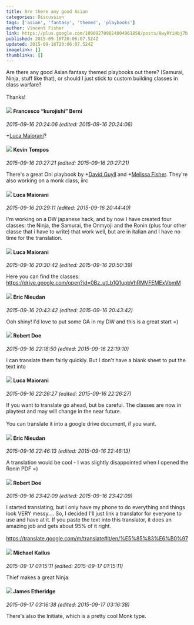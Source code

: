 ```yaml
---
title: Are there any good Asian
categories: Discussion
tags: ['asian', 'fantasy', 'themed', 'playbooks']
author: Vincent Fisher
link: https://plus.google.com/109092709824004961858/posts/8wyRYiHbj7b
published: 2015-09-16T20:06:07.524Z
updated: 2015-09-16T20:06:07.524Z
imagelink: []
thumblinks: []
---
```


Are there any good Asian fantasy themed playbooks out there? (Samurai, Ninja, stuff like that), or should I just stick to custom building classes in class warfare?  <br /><br />Thanks!
<div id='comment z12ff12zzzfntbklj232ujzyyz3gsduzu04'>
  <h4><img src='{{site.baseurl}}//images/avatars/104024944088245867922_photo.jpg'> Francesco “kurojishi” Berni</h4>
      <p><cite>2015-09-16 20:24:06 (edited: 2015-09-16 20:24:06)</cite></p>
        <p><span class="proflinkWrapper"><span class="proflinkPrefix">+</span><a class="proflink" href="https://plus.google.com/108007955567460306563" oid="108007955567460306563">Luca Maiorani</a></span>​?</p>
</div>
        

<div id='comment z12ff12zzzfntbklj232ujzyyz3gsduzu04'>
  <h4><img src='{{site.baseurl}}//images/avatars/105730424784548401004_photo.jpg'> Kevin Tompos</h4>
      <p><cite>2015-09-16 20:27:21 (edited: 2015-09-16 20:27:21)</cite></p>
        <p>There&#39;s a great Oni playbook by <span class="proflinkWrapper"><span class="proflinkPrefix">+</span><a class="proflink" href="https://plus.google.com/117134143142507309944" oid="117134143142507309944">David Guyll</a></span> and <span class="proflinkWrapper"><span class="proflinkPrefix">+</span><a class="proflink" href="https://plus.google.com/104623400813415689503" oid="104623400813415689503">Melissa Fisher</a></span>.  They&#39;re also working on a monk class, iirc</p>
</div>
        

<div id='comment z12ff12zzzfntbklj232ujzyyz3gsduzu04'>
  <h4><img src='{{site.baseurl}}//images/avatars/108007955567460306563_photo.jpg'> Luca Maiorani</h4>
      <p><cite>2015-09-16 20:29:11 (edited: 2015-09-16 20:44:40)</cite></p>
        <p>I&#39;m working on a DW japanese hack, and by now I have created four classes: the Ninja, the Samurai, the Onmyoji and the Ronin (plus four other classe that i have to write) that work well, but are in italian and I have no time for the translation. </p>
</div>
        

<div id='comment z12ff12zzzfntbklj232ujzyyz3gsduzu04'>
  <h4><img src='{{site.baseurl}}//images/avatars/108007955567460306563_photo.jpg'> Luca Maiorani</h4>
      <p><cite>2015-09-16 20:30:42 (edited: 2015-09-16 20:50:39)</cite></p>
        <p>Here you can find the classes:<br /><a href="https://drive.google.com/open?id=0Bz_utLb1Q1upbVhRMVFEMExVbmM" class="ot-anchor">https://drive.google.com/open?id=0Bz_utLb1Q1upbVhRMVFEMExVbmM</a></p>
</div>
        

<div id='comment z12ff12zzzfntbklj232ujzyyz3gsduzu04'>
  <h4><img src='{{site.baseurl}}//images/avatars/112928858730524882505_photo.jpg'> Eric Nieudan</h4>
      <p><cite>2015-09-16 20:43:42 (edited: 2015-09-16 20:43:42)</cite></p>
        <p>Ooh shiny! I&#39;d love to put some OA in my DW and this is a great start =)</p>
</div>
        

<div id='comment z12ff12zzzfntbklj232ujzyyz3gsduzu04'>
  <h4><img src='{{site.baseurl}}//images/avatars/105487846931822189120_photo.jpg'> Robert Doe</h4>
      <p><cite>2015-09-16 22:18:50 (edited: 2015-09-16 22:19:10)</cite></p>
        <p>I can translate them fairly quickly. But I don&#39;t have a blank sheet to put the text into</p>
</div>
        

<div id='comment z12ff12zzzfntbklj232ujzyyz3gsduzu04'>
  <h4><img src='{{site.baseurl}}//images/avatars/108007955567460306563_photo.jpg'> Luca Maiorani</h4>
      <p><cite>2015-09-16 22:26:27 (edited: 2015-09-16 22:26:27)</cite></p>
        <p>If you want to translate go ahead, but be careful. The classes are now in playtest and may will change in the near future.<br /><br />You can translate it into a google drive document, if you want. </p>
</div>
        

<div id='comment z12ff12zzzfntbklj232ujzyyz3gsduzu04'>
  <h4><img src='{{site.baseurl}}//images/avatars/112928858730524882505_photo.jpg'> Eric Nieudan</h4>
      <p><cite>2015-09-16 22:46:13 (edited: 2015-09-16 22:46:13)</cite></p>
        <p>A translation would be cool - I was slightly disappointed when I opened the Ronin PDF =)</p>
</div>
        

<div id='comment z12ff12zzzfntbklj232ujzyyz3gsduzu04'>
  <h4><img src='{{site.baseurl}}//images/avatars/105487846931822189120_photo.jpg'> Robert Doe</h4>
      <p><cite>2015-09-16 23:42:09 (edited: 2015-09-16 23:42:09)</cite></p>
        <p>I started translating, but I only have my phone to do everything and things look VERY messy.... So, I decided I&#39;ll just link a translator for everyone to use and have at it. If you paste the text into this translator, it does an amazing job and gets about 95% of it right.<br /><br /><a href="https://translate.google.com/m/translate#it/en/%E5%85%83%E6%B0%97" class="ot-anchor">https://translate.google.com/m/translate#it/en/%E5%85%83%E6%B0%97</a></p>
</div>
        

<div id='comment z12ff12zzzfntbklj232ujzyyz3gsduzu04'>
  <h4><img src='{{site.baseurl}}//images/avatars/114493035025354983838_photo.jpg'> Michael Kailus</h4>
      <p><cite>2015-09-17 01:15:11 (edited: 2015-09-17 01:15:11)</cite></p>
        <p>Thief makes a great Ninja.</p>
</div>
        

<div id='comment z12ff12zzzfntbklj232ujzyyz3gsduzu04'>
  <h4><img src='{{site.baseurl}}//images/avatars/117175341165637840811_photo.jpg'> James Etheridge</h4>
      <p><cite>2015-09-17 03:16:38 (edited: 2015-09-17 03:16:38)</cite></p>
        <p>There&#39;s also the Initiate, which is a pretty cool Monk type.</p>
</div>
        